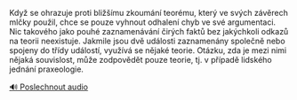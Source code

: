 
Když se ohrazuje proti bližšímu zkoumání teorému, který ve svých závěrech mlčky použil, chce se pouze vyhnout odhalení chyb ve své argumentaci. Nic takového jako pouhé zaznamenávání čirých faktů bez jakýchkoli odkazů na teorii neexistuje. Jakmile jsou dvě události zaznamenány společně nebo spojeny do třídy událostí, využívá se nějaké teorie. Otázku, zda je mezi nimi nějaká souvislost, může zodpovědět pouze teorie, tj. v případě lidského jednání praxeologie.

[🔊 Poslechnout audio](/data/7-paragraphs/audio/chapter_123/para_004-Kdy-se-ohrazuje-proti-blimu-zkoumn-teormu.mp3)
